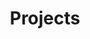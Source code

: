 ---
layout: articles
title: Projects
articles:
  data_source: site.projects
  show_excerpt: true
  show_readmore: true
  excerpt_type: html
  show_info: true
---